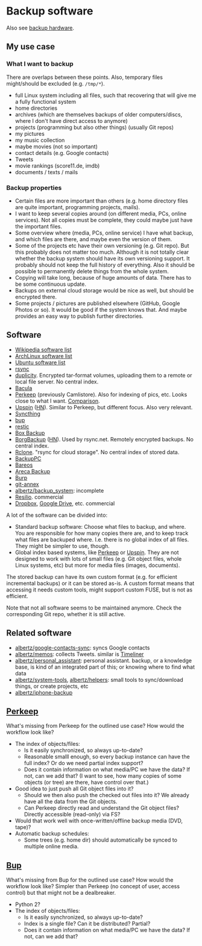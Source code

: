 # Backup software

Also see [backup hardware](backup-hardware.md).

## My use case

### What I want to backup

There are overlaps between these points.
Also, temporary files might/should be excluded (e.g. `/tmp/*`).

* full Linux system including all files, such that recovering that will give me a fully functional system
* home directories
* archives (which are themselves backups of older computers/discs, where I don't have direct access to anymore)
* projects (programming but also other things) (usually Git repos)
* my pictures
* my music collection
* maybe movies (not so important)
* contact details (e.g. Google contacts)
* Tweets
* movie rankings (score11.de, imdb)
* documents / texts / mails


### Backup properties

* Certain files are more important than others (e.g. home directory files are quite important, programming projects, mails).
* I want to keep several copies around (on different media, PCs, online services).
  Not all copies must be complete, they could maybe just have the important files.
* Some overview where (media, PCs, online service) I have what backup, and which files are there, and maybe even the version of them.
* Some of the projects etc have their own versioning (e.g. Git repo).
  But this probably does not matter too much.
  Although it is not totally clear whether the backup system should have its own versioning support.
  It probably should not keep the full history of everything.
  Also it should be possible to permanently delete things from the whole system.
* Copying will take long, because of huge amounts of data. There has to be some continuous update.
* Backups on external cloud storage would be nice as well, but should be encrypted there.
* Some projects / pictures are published elsewhere (GitHub, Google Photos or so).
  It would be good if the system knows that. And maybe provides an easy way to publish further directories.


## Software

* [Wikipedia software list](https://en.wikipedia.org/wiki/List_of_backup_software)
* [ArchLinux software list](https://wiki.archlinux.org/index.php/Synchronization_and_backup_programs)
* [Ubuntu software list](https://help.ubuntu.com/community/BackupYourSystem)
* [rsync](https://rsync.samba.org/)
* [duplicity](https://nongnu.org/duplicity/). Encrypted tar-format volumes, uploading them to a remote or local file server.
  No central index.
* [Bacula](https://bacula.org/)
* [Perkeep](https://perkeep.org/) (previously Camlistore).
  Also for indexing of pics, etc.
  Looks close to what I want.
  [Comparison](https://perkeep.org/doc/compare).
* [Upspin](https://upspin.io/)
  ([HN](https://news.ycombinator.com/item?id=13700492)).
  Similar to Perkeep, but different focus.
  Also very relevant.
* [Syncthing](https://syncthing.net/)
* [bup](https://bup.github.io/)
* [restic](https://restic.net/)
* [Box Backup](https://www.boxbackup.org/)
* [BorgBackup](https://www.borgbackup.org/)
  ([HN](https://news.ycombinator.com/item?id=21642364)).
  Used by rsync.net.
  Remotely encrypted backups.
  No central index.
* [Rclone](https://rclone.org/). "rsync for cloud storage".
  No central index of stored data.
* [BackupPC](https://backuppc.github.io/backuppc/)
* [Bareos](https://www.bareos.org/)
* [Areca Backup](http://www.areca-backup.org/)
* [Burp](https://burp.grke.org/)
* [git-annex](https://git-annex.branchable.com/)
* [albertz/backup_system](https://github.com/albertz/backup_system): incomplete
* [Resilio](https://www.resilio.com/individuals-sync/). commercial
* [Dropbox](https://www.dropbox.com/), [Google Drive](https://www.google.com/drive/), etc. commercial

A lot of the software can be divided into:

* Standard backup software:
  Choose what files to backup, and where.
  You are responsible for how many copies there are,
  and to keep track what files are backuped where.
  I.e. there is no global index of all files.
  They might be simpler to use, though.
* Global index based systems,
  like [Perkeep](https://perkeep.org/) or [Upspin](https://upspin.io/).
  They are not designed to work with lots of small files
  (e.g. Git object files, whole Linux systems, etc)
  but more for media files (images, documents).

The stored backup can have its own custom format
(e.g. for efficient incremental backups)
or it can be stored as-is.
A custom format means that accessing it needs custom tools,
might support custom FUSE, but is not as efficient.

Note that not all software seems to be maintained anymore.
Check the corresponding Git repo, whether it is still active.


## Related software

* [albertz/google-contacts-sync](https://github.com/albertz/google-contacts-sync): syncs Google contacts
* [albertz/memos](https://github.com/albertz/memos): collects Tweets. similar is [Timeliner](https://github.com/mholt/timeliner)
* [albertz/personal_assistant](https://github.com/albertz/personal_assistant): personal assistant. backup, or a knowledge base, is kind of an integrated part of this; or knowing where to find what data
* [albertz/system-tools](https://github.com/albertz/system-tools), [albertz/helpers](https://github.com/albertz/helpers): small tools to sync/download things, or create projects, etc
* [albertz/iphone-backup](https://github.com/albertz/iphone-backup)


## [Perkeep](https://perkeep.org/)

What's missing from Perkeep for the outlined use case?
How would the workflow look like?

* The index of objects/files:
  - Is it easily synchronized, so always up-to-date?
  - Reasonable smalll enough, so every backup instance can have the full index?
    Or do we need partial index support?
  - Does it contain information on what media/PC we have the data?
    If not, can we add that?
    (I want to see, how many copies of some objects (or tree) are there,
     have control over that.)
* Good idea to just push all Git object files into it?
  - Should we then also push the checked out files into it?
    We already have all the data from the Git objects.
  - Can Perkeep directly read and understand the Git object files?
    Directly accessible (read-only) via FS?
* Would that work well with once-written/offline backup media (DVD, tape)?
* Automatic backup schedules:
  - Some trees (e.g. home dir) should automatically be synced to multiple online media.


## [Bup](https://bup.github.io/)

What's missing from Bup for the outlined use case?
How would the workflow look like?
Simpler than Perkeep (no concept of user, access control)
but that might not be a dealbreaker.

* Python 2?
* The index of objects/files:
  - Is it easily synchronized, so always up-to-date?
  - Index is a single file? Can it be distributed? Partial?
  - Does it contain information on what media/PC we have the data?
    If not, can we add that?
